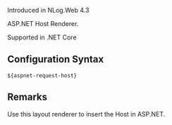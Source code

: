 Introduced in NLog.Web 4.3

ASP.NET Host Renderer. 

Supported in .NET Core

## Configuration Syntax
```
${aspnet-request-host}
```

## Remarks
Use this layout renderer to insert the Host in ASP.NET.